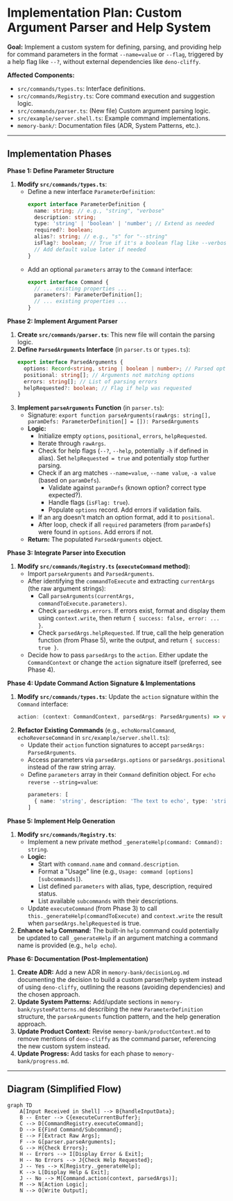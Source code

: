 # Implementation Plan: Custom Argument Parser and Help System

**Goal:** Implement a custom system for defining, parsing, and providing help for command parameters in the format `--name=value` or `--flag`, triggered by a help flag like `--?`, without external dependencies like `deno-cliffy`.

**Affected Components:**

*   `src/commands/types.ts`: Interface definitions.
*   `src/commands/Registry.ts`: Core command execution and suggestion logic.
*   `src/commands/parser.ts`: (New file) Custom argument parsing logic.
*   `src/example/server.shell.ts`: Example command implementations.
*   `memory-bank/`: Documentation files (ADR, System Patterns, etc.).

---

## Implementation Phases

**Phase 1: Define Parameter Structure**

1.  **Modify `src/commands/types.ts`**:
    *   Define a new interface `ParameterDefinition`:
        ```typescript
        export interface ParameterDefinition {
          name: string; // e.g., "string", "verbose"
          description: string;
          type: 'string' | 'boolean' | 'number'; // Extend as needed
          required?: boolean;
          alias?: string; // e.g., "s" for "--string"
          isFlag?: boolean; // True if it's a boolean flag like --verbose
          // Add default value later if needed
        }
        ```
    *   Add an optional `parameters` array to the `Command` interface:
        ```typescript
        export interface Command {
          // ... existing properties ...
          parameters?: ParameterDefinition[];
          // ... existing properties ...
        }
        ```

**Phase 2: Implement Argument Parser**

1.  **Create `src/commands/parser.ts`**: This new file will contain the parsing logic.
2.  **Define `ParsedArguments` Interface** (in `parser.ts` or `types.ts`):
    ```typescript
    export interface ParsedArguments {
      options: Record<string, string | boolean | number>; // Parsed options { name: value }
      positional: string[]; // Arguments not matching options
      errors: string[]; // List of parsing errors
      helpRequested?: boolean; // Flag if help was requested
    }
    ```
3.  **Implement `parseArguments` Function** (in `parser.ts`):
    *   Signature: `export function parseArguments(rawArgs: string[], paramDefs: ParameterDefinition[] = []): ParsedArguments`
    *   **Logic:**
        *   Initialize empty `options`, `positional`, `errors`, `helpRequested`.
        *   Iterate through `rawArgs`.
        *   Check for help flags (`--?`, `--help`, potentially `-h` if defined in alias). Set `helpRequested = true` and potentially stop further parsing.
        *   Check if an arg matches `--name=value`, `--name value`, `-a value` (based on `paramDefs`).
            *   Validate against `paramDefs` (known option? correct type expected?).
            *   Handle flags (`isFlag: true`).
            *   Populate `options` record. Add errors if validation fails.
        *   If an arg doesn't match an option format, add it to `positional`.
        *   After loop, check if all `required` parameters (from `paramDefs`) were found in `options`. Add errors if not.
    *   **Return:** The populated `ParsedArguments` object.

**Phase 3: Integrate Parser into Execution**

1.  **Modify `src/commands/Registry.ts` (`executeCommand` method):**
    *   Import `parseArguments` and `ParsedArguments`.
    *   After identifying the `commandToExecute` and extracting `currentArgs` (the raw argument strings):
        *   Call `parseArguments(currentArgs, commandToExecute.parameters)`.
        *   Check `parsedArgs.errors`. If errors exist, format and display them using `context.write`, then return `{ success: false, error: ... }`.
        *   Check `parsedArgs.helpRequested`. If true, call the help generation function (from Phase 5), write the output, and return `{ success: true }`.
    *   Decide how to pass `parsedArgs` to the `action`. Either update the `CommandContext` or change the `action` signature itself (preferred, see Phase 4).

**Phase 4: Update Command Action Signature & Implementations**

1.  **Modify `src/commands/types.ts`**: Update the `action` signature within the `Command` interface:
    ```typescript
    action: (context: CommandContext, parsedArgs: ParsedArguments) => void | Promise<void>;
    ```
2.  **Refactor Existing Commands** (e.g., `echoNormalCommand`, `echoReverseCommand` in `src/example/server.shell.ts`):
    *   Update their `action` function signatures to accept `parsedArgs: ParsedArguments`.
    *   Access parameters via `parsedArgs.options` or `parsedArgs.positional` instead of the raw string array.
    *   Define `parameters` array in their `Command` definition object. For `echo reverse --string=value`:
        ```typescript
        parameters: [
          { name: 'string', description: 'The text to echo', type: 'string', required: true, alias: 's' }
        ]
        ```

**Phase 5: Implement Help Generation**

1.  **Modify `src/commands/Registry.ts`**:
    *   Implement a new private method `_generateHelp(command: Command): string`.
    *   **Logic:**
        *   Start with `command.name` and `command.description`.
        *   Format a "Usage" line (e.g., `Usage: command [options] [subcommands]`).
        *   List defined `parameters` with alias, type, description, required status.
        *   List available `subcommands` with their descriptions.
    *   Update `executeCommand` (from Phase 3) to call `this._generateHelp(commandToExecute)` and `context.write` the result when `parsedArgs.helpRequested` is true.
2.  **Enhance `help` Command:** The built-in `help` command could potentially be updated to call `_generateHelp` if an argument matching a command name is provided (e.g., `help echo`).

**Phase 6: Documentation (Post-Implementation)**

1.  **Create ADR:** Add a new ADR in `memory-bank/decisionLog.md` documenting the decision to build a custom parser/help system instead of using `deno-cliffy`, outlining the reasons (avoiding dependencies) and the chosen approach.
2.  **Update System Patterns:** Add/update sections in `memory-bank/systemPatterns.md` describing the new `ParameterDefinition` structure, the `parseArguments` function pattern, and the help generation approach.
3.  **Update Product Context:** Revise `memory-bank/productContext.md` to remove mentions of `deno-cliffy` as the command parser, referencing the new custom system instead.
4.  **Update Progress:** Add tasks for each phase to `memory-bank/progress.md`.

---

## Diagram (Simplified Flow)

```mermaid
graph TD
    A[Input Received in Shell] --> B{handleInputData};
    B -- Enter --> C{executeCurrentBuffer};
    C --> D[CommandRegistry.executeCommand];
    D --> E{Find Command/Subcommand};
    E --> F[Extract Raw Args];
    F --> G[parser.parseArguments];
    G --> H{Check Errors};
    H -- Errors --> I[Display Error & Exit];
    H -- No Errors --> J{Check Help Requested};
    J -- Yes --> K[Registry._generateHelp];
    K --> L[Display Help & Exit];
    J -- No --> M[Command.action(context, parsedArgs)];
    M --> N[Action Logic];
    N --> O[Write Output];
